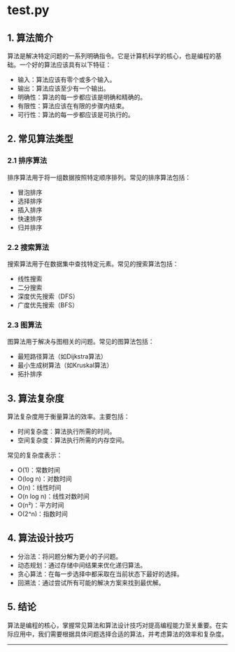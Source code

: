 # test.py

## 1. 算法简介

算法是解决特定问题的一系列明确指令。它是计算机科学的核心，也是编程的基础。一个好的算法应该具有以下特征：

- 输入：算法应该有零个或多个输入。
- 输出：算法应该至少有一个输出。
- 明确性：算法的每一步都应该是明确和精确的。
- 有限性：算法应该在有限的步骤内结束。
- 可行性：算法的每一步都应该是可执行的。

## 2. 常见算法类型

### 2.1 排序算法

排序算法用于将一组数据按照特定顺序排列。常见的排序算法包括：

- 冒泡排序
- 选择排序
- 插入排序
- 快速排序
- 归并排序

### 2.2 搜索算法

搜索算法用于在数据集中查找特定元素。常见的搜索算法包括：

- 线性搜索
- 二分搜索
- 深度优先搜索（DFS）
- 广度优先搜索（BFS）

### 2.3 图算法

图算法用于解决与图相关的问题。常见的图算法包括：

- 最短路径算法（如Dijkstra算法）
- 最小生成树算法（如Kruskal算法）
- 拓扑排序

## 3. 算法复杂度

算法复杂度用于衡量算法的效率。主要包括：

- 时间复杂度：算法执行所需的时间。
- 空间复杂度：算法执行所需的内存空间。

常见的复杂度表示：

- O(1)：常数时间
- O(log n)：对数时间
- O(n)：线性时间
- O(n log n)：线性对数时间
- O(n²)：平方时间
- O(2^n)：指数时间

## 4. 算法设计技巧

- 分治法：将问题分解为更小的子问题。
- 动态规划：通过存储中间结果来优化递归算法。
- 贪心算法：在每一步选择中都采取在当前状态下最好的选择。
- 回溯法：通过尝试所有可能的解决方案来找到最优解。

## 5. 结论

算法是编程的核心，掌握常见算法和算法设计技巧对提高编程能力至关重要。在实际应用中，我们需要根据具体问题选择合适的算法，并考虑算法的效率和复杂度。
****
